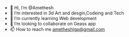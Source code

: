 - 👋 Hi, I’m @Amethesh
- 👀 I’m interested in 3d Art and desgin,Codeing and Tech
- 🌱 I’m currently learning Web development
- 💞️ I’m looking to collaborate on Geass app
- 📫 How to reach me ametheshlgp@gmail.com

<!---
Amethesh/Amethesh is a ✨ special ✨ repository because its `README.md` (this file) appears on your GitHub profile.
You can click the Preview link to take a look at your changes.
--->
